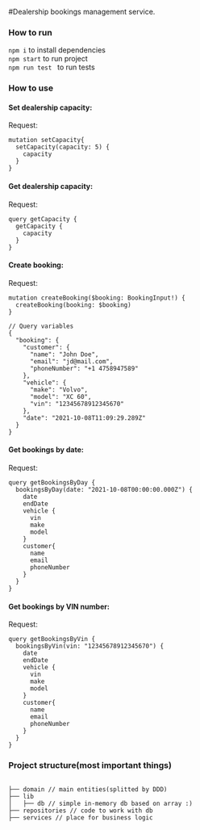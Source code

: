 #Dealership bookings management service.

### How to run
``npm i``  to install dependencies  
``npm start``  to run project  
``npm run test ``  to run tests

### How to use
#### Set dealership capacity:
Request:
```
mutation setCapacity{
  setCapacity(capacity: 5) {
    capacity
  }
}
```

#### Get dealership capacity:
Request:
```
query getCapacity {
  getCapacity {
    capacity
  }
}
```

#### Create booking:
Request:
```
mutation createBooking($booking: BookingInput!) {
  createBooking(booking: $booking)
}

// Query variables
{
  "booking": {
    "customer": {
      "name": "John Doe",
      "email": "jd@mail.com",
      "phoneNumber": "+1 4758947589"
    },
    "vehicle": {
      "make": "Volvo",
      "model": "XC 60",
      "vin": "12345678912345670"
    },
    "date": "2021-10-08T11:09:29.289Z"
  }
}
```

#### Get bookings by date:
Request:
```
query getBookingsByDay {
  bookingsByDay(date: "2021-10-08T00:00:00.000Z") {
    date
    endDate
    vehicle {
      vin
      make
      model
    }
    customer{
      name
      email
      phoneNumber
    }
  }
}
```

#### Get bookings by VIN number:
Request:
```
query getBookingsByVin {
  bookingsByVin(vin: "12345678912345670") {
    date
    endDate
    vehicle {
      vin
      make
      model
    }
    customer{
      name
      email
      phoneNumber
    }
  }
}
```

### Project structure(most important things)
```shell

├── domain // main entities(splitted by DDD)
├── lib
│   ├── db // simple in-memory db based on array :)
├── repositories // code to work with db
├── services // place for business logic

```
